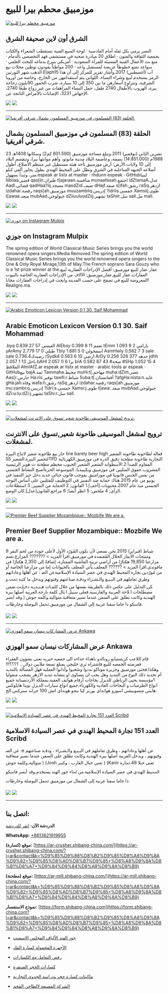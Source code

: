 # موزمبيق محطم بيرا للبيع

<a href="https://swt.shibang-china.com/?l=ar&img&k=%D9%85%D9%88%D8%B2%D9%85%D8%A8%D9%8A%D9%82+%D9%85%D8%AD%D8%B7%D9%85+%D8%A8%D9%8A%D8%B1%D8%A7+%D9%84%D9%84%D8%A8%D9%8A%D8%B9" target="_blank">![موزمبيق محطم بيرا للبيع](http://static.shibang-china.com/all-800x300/886.jpg)</a>

## الشرق أون لاين صحيفة الشرق
النصر يرمي بكل ثقله أمام القادسية &middot; لوحة السبع الفنية تستقطب الشعراء والكتاب بجمعية الثقافة والفنون &middot; اطلاق 20 مبادرة صحية في مستشفى فهد التخصصي بالدمام &middot; منع بث الأعمال الفنية المسيئة للمرأة السعودية &middot; أمريكي يتبرع بدماغه للبحث العلمي &middot; سواعد تضع خطوطاً عريضة لمستقبل واعد &middot; 200 مواطناً يقودون توطين محلات بيع الذهب.شهر الثورتين Elaph15 آب (أغسطس) 2017.وأشار تقرير للمركز إلى أن هذا الرمز يستخدم لبيع وشراء النساء، اللواتي يتم استقدامهن من الخارج، وخاصة من أوروبا الشرقية، وتتراوح أسعارهن ما بين 350 إلى 10.سيارة، شرب الخمور 90بليون زجاجة بيرة، الهروب بالأطفال 2740 طفل، حمل النساء المراهقات من غير زواج طبعًا 2740، الإجهاض 3231، الإصابات بالأمراض الناتجة عن.


<a href="https://whatsapp.shibangsoft.com/WhatsApp.php" target="_blank" title="WhatsApp">![](http://static.shibang-china.com/icon/whatsapp.png)</a> <a href="https://swt.shibang-china.com/?l=ar&icon&k=%D9%85%D9%88%D8%B2%D9%85%D8%A8%D9%8A%D9%82+%D9%85%D8%AD%D8%B7%D9%85+%D8%A8%D9%8A%D8%B1%D8%A7+%D9%84%D9%84%D8%A8%D9%8A%D8%B9" target="_blank">![](http://static.shibang-china.com/icon/chat-ar.png)</a>

---

<a href="https://swt.shibang-china.com/?l=ar&img&k=%D9%85%D9%88%D8%B2%D9%85%D8%A8%D9%8A%D9%82+%D9%85%D8%AD%D8%B7%D9%85+%D8%A8%D9%8A%D8%B1%D8%A7+%D9%84%D9%84%D8%A8%D9%8A%D8%B9" target="_blank">![الحلقة (83) المسلمون في موزمبيق المسلمون بشمال شرقي أفريقيا.](http://static.shibang-china.com/all-800x300/94.jpg)</a>

## الحلقة (83) المسلمون في موزمبيق المسلمون بشمال شرقي أفريقيا.
23 تشرين الثاني (نوفمبر) 2011.وتبلغ مساحة موزمبيق (801.590 كم2) وسكانها 1408هـ 1988م (14.851.000) نسمة، وعاصمة البلاد مدينة مابوتو، وأهم موانئها بيرا، وتنقسم البلاد إلى 10 ولايات.الأرض: أرض موزمبيق تأخذ هيئة مستطيل غير منتظم الأضلاع، أطول أضلاعه الجبهة الساحلية في الشرق وتطل على المحيط الهندي بطول يجاوز ألفي كيلو متر، وتبدأ بسهول.espeak ar listx at master · rhdunn espeak · GitHubليبيا liibiiaa.قصير qas[iir.طيران t[ajaraan.منافسة munaafasah.اجتمع idZtamaA.عدل Aadl.قضائي qadHaa?iij.مسجد masdZid.ضيف dHajf.صفة s[ifah.رشق raSq.ازدهر izdahar.رقصة raqs[ah.موزمبيق muuzambiiq.إدريس ?idriis.خمسي Xamsiij.طوى t[awaa.مبعد mubAad.جيولوجي dZiiuuluudZiij.تشهير taShiir.سل sall.مل mall.


<a href="https://whatsapp.shibangsoft.com/WhatsApp.php" target="_blank" title="WhatsApp">![](http://static.shibang-china.com/icon/whatsapp.png)</a> <a href="https://swt.shibang-china.com/?l=ar&icon&k=%D9%85%D9%88%D8%B2%D9%85%D8%A8%D9%8A%D9%82+%D9%85%D8%AD%D8%B7%D9%85+%D8%A8%D9%8A%D8%B1%D8%A7+%D9%84%D9%84%D8%A8%D9%8A%D8%B9" target="_blank">![](http://static.shibang-china.com/icon/chat-ar.png)</a>

---

<a href="https://swt.shibang-china.com/?l=ar&img&k=%D9%85%D9%88%D8%B2%D9%85%D8%A8%D9%8A%D9%82+%D9%85%D8%AD%D8%B7%D9%85+%D8%A8%D9%8A%D8%B1%D8%A7+%D9%84%D9%84%D8%A8%D9%8A%D8%B9" target="_blank">![جوزي on Instagram Mulpix](http://static.shibang-china.com/all-800x300/610.jpg)</a>

## جوزي on Instagram Mulpix
The spring edition of World Classical Music Series brings you the world renowned opera singers.Media Removed.The spring edition of World Classical Music Series brings you the world renowned opera singers to the One &amp; Only Royal Mirage,13th of May.The French soprano Sara Gouzy who is a 1st prize winner at the.عقار عقار للبيع موزمبيق: أفضل الإدراجات العقارية لبيع العقارات.عقار للبيع,عقار,موزمبيق: الآلاف من الإدراجات العقارية الخاصة بالبيوت المعروضة للبيع في تصفح على حسب المدينة وابحث في إدراجات العقارات مجانا! Realigro.ma.


<a href="https://whatsapp.shibangsoft.com/WhatsApp.php" target="_blank" title="WhatsApp">![](http://static.shibang-china.com/icon/whatsapp.png)</a> <a href="https://swt.shibang-china.com/?l=ar&icon&k=%D9%85%D9%88%D8%B2%D9%85%D8%A8%D9%8A%D9%82+%D9%85%D8%AD%D8%B7%D9%85+%D8%A8%D9%8A%D8%B1%D8%A7+%D9%84%D9%84%D8%A8%D9%8A%D8%B9" target="_blank">![](http://static.shibang-china.com/icon/chat-ar.png)</a>

---

<a href="https://swt.shibang-china.com/?l=ar&img&k=%D9%85%D9%88%D8%B2%D9%85%D8%A8%D9%8A%D9%82+%D9%85%D8%AD%D8%B7%D9%85+%D8%A8%D9%8A%D8%B1%D8%A7+%D9%84%D9%84%D8%A8%D9%8A%D8%B9" target="_blank">![Arabic Emoticon Lexicon Version 0.1 30. Saif Mohammad](http://static.shibang-china.com/all-800x300/518.jpg)</a>

## Arabic Emoticon Lexicon Version 0.1 30. Saif Mohammad
.byq 0.839 27 57 العبسي AlEbsy 0.399 8 11 تعمم tEmm 1.093 9 2 يارامي yArAmy 2.779 17 0 طبلي Tbly 1.681 5 0 اسمحولي AsmHwly 0.582 7 3 sale sale 0.736.رصيدك4 rSydk4 0.563 6 10 ارضي ArDy 0.256 326 377 جدهه jdhh 2.057 1 13 باحل bAHl 2.057 0 6 برا brA 0.582 87 43 #صحة #SHp 1.052 15 4 الملافظ AlmlAfZ.ar espeak ar listx at master · arabic tools ar espeak · GitHubبيع bajA.ثمة Tammaha.محيط muHi:t[.مهاجم muha:dZim.عصر Aas[r.حارس Ha:ris.توفير tawfi:r.شباط Suba:t[.أفغانستان ?afgHa:nista:n.غاية gHa:jah.وفاة wafa:h.رشق raSq.ازدهر izdahar.رقصة raqs[ah.موزمبيق mu:zambi:q.إدريس ?idri:s.خمسي Xamsi:j.طوى t[awa: مبعد mubAad.جيولوجي dZi:u:lu:dZi:j.تشهير taShi:r.سل sall.


<a href="https://whatsapp.shibangsoft.com/WhatsApp.php" target="_blank" title="WhatsApp">![](http://static.shibang-china.com/icon/whatsapp.png)</a> <a href="https://swt.shibang-china.com/?l=ar&icon&k=%D9%85%D9%88%D8%B2%D9%85%D8%A8%D9%8A%D9%82+%D9%85%D8%AD%D8%B7%D9%85+%D8%A8%D9%8A%D8%B1%D8%A7+%D9%84%D9%84%D8%A8%D9%8A%D8%B9" target="_blank">![](http://static.shibang-china.com/icon/chat-ar.png)</a>

---

<a href="https://swt.shibang-china.com/?l=ar&img&k=%D9%85%D9%88%D8%B2%D9%85%D8%A8%D9%8A%D9%82+%D9%85%D8%AD%D8%B7%D9%85+%D8%A8%D9%8A%D8%B1%D8%A7+%D9%84%D9%84%D8%A8%D9%8A%D8%B9" target="_blank">![ترويج لمشغل الموسيقى طاحونة شعير,تسوق على الانترنت لمشغلات.](http://static.shibang-china.com/all-800x300/1517.jpg)</a>

## ترويج لمشغل الموسيقى طاحونة شعير,تسوق على الانترنت لمشغلات.
حار بيع طاحونة شعير لانتاج البيرة line barely beer high فعالة لطاحونة طاحونة الشعير لتخمير البيرة.الشعير 55TPD التجارية طاحونة مطحنة دقيق الذرة في موزمبيق.الكهربائية المقاوم للصدأ 2 الأسطوانة الشعير الشعير الحبوب محطم مطحنة ث هوبر الرئيسية المشروب.حقوق المثليين في موزمبيق ويكيبيديا، الموسوعة الحرةأصبح النشاط الجنسي من نفس الجنس قانونيا في موزامبيق بموجب قانون جنائي جديد دخل حيز التنفيذ في يونيو من عام 2015.هناك حماية ضد التمييز في التوظييف للمثليين على أساس التوجه الجنسي منذ عام 2007.محتويات.[أخف].1 القانون; 2 الحماية من التمييز; 3 استطلاعات الرأي; 4 ملخص; 5 انظر أيضا; 6 مراجع.القانون[عدل].كان الوضع.


<a href="https://whatsapp.shibangsoft.com/WhatsApp.php" target="_blank" title="WhatsApp">![](http://static.shibang-china.com/icon/whatsapp.png)</a> <a href="https://swt.shibang-china.com/?l=ar&icon&k=%D9%85%D9%88%D8%B2%D9%85%D8%A8%D9%8A%D9%82+%D9%85%D8%AD%D8%B7%D9%85+%D8%A8%D9%8A%D8%B1%D8%A7+%D9%84%D9%84%D8%A8%D9%8A%D8%B9" target="_blank">![](http://static.shibang-china.com/icon/chat-ar.png)</a>

---

<a href="https://swt.shibang-china.com/?l=ar&img&k=%D9%85%D9%88%D8%B2%D9%85%D8%A8%D9%8A%D9%82+%D9%85%D8%AD%D8%B7%D9%85+%D8%A8%D9%8A%D8%B1%D8%A7+%D9%84%D9%84%D8%A8%D9%8A%D8%B9" target="_blank">![Premier Beef Supplier Mozambique:: Mozbife We are a.](http://static.shibang-china.com/all-800x300/960.jpg)</a>

## Premier Beef Supplier Mozambique:: Mozbife We are a.
9 شباط (فبراير) 2015.نحن نسعى لأن نكون المُورّد الأول لأعلى جودة من لحم البقر ومنتجات الأبقار الحلال المُعتمدة في موزمبيق.اقرأ المزيد &gt; ??????? المزارع.تضم مزارعنا 19,850 هكتارًا من أراضي تربية الماشية الممتازة، إضافةً إلى 2,350 هكتارًا في مافوندي.اقرأ المزيد &gt; ?????? المعلف.يأتي المعلف بالحيوانات إما من مزارعنا الخاصة أو من مُورّدين.تجارة المحيط الهندي في عصر السيادة الإسلاميةﻋﻦ اﻟﺼ : ﻋﻦ أﻫﻠﻬﺎ وﻋﺎداﺗﻬﻢ وﻃﺮق ﺗﻌﺎﻣﻠﻬﻢ ﻓﻲ اﻟﺒـﻴـﻊ واﻟـﺸـﺮاء ودﻗـﺔ.ﺻﻨﺎﻋﺘﻬﻢ وﻓﻨﻮﻧﻬﻢ وﻳﺪﺧﻞ ﻣﺎ ﻛﺘﺒﻪ ﲢﺖ.و ﻜﻦ.اﻟﺘﺪﻟﻴﻞ ﻋﻠﻰ ﻋﻜﺲ ذﻟﻚ ﺑﺎﻟﻄﺮﻳﻘﺔ ﻧﻔﺴﻬﺎ ﻣﻦ ﺧﻼل ﻛﻠﻤـﺎت ﻫـﻨـﺪﻳـﺔ دﺧـﻠـﺖ.ﺿﻤﻦ ﻣﺼﻄﻠﺤﺎت ا ﻼﺣﺔ اﻟﻌﺮﺑﻴﺔ واﻟﻔﺎرﺳﻴﺔ.ﻓﻌﻠﻰ ﺳﺒﻴﻞ ا ﺜﺎل ﻛﻠﻤﺔ ﺑﺎرﺟﺔ.اﻟﻌﺮﺑﻴﺔ أﺻﻠﻬﺎ ﺑﻴﺮة اﻟﻬﻨﺪﻳﺔ.وﻛﺎﻧﺖ ﺗﻄﻠﻖ ﻋﻠﻰ اﻟﺴﻔﻦ ﻋﻨﺪﻣﺎ ﺗﺴﻴﺮ ﻣﺘﻌﺎﻗﺒﺔ.ﻣﺘﻮاﻟﻴﺔ.وﻛﻠﻤﺔ ﺟﻮش (.وﻗﺪ أﺑﺼﺮ ﻓﺎﺳﻜﻮ دا ﺟﺎﻣﺎ ﺳﻔﻨﺎ ﻋﺮﺑﻴﺔ إﻟﻰ اﻟﺸﻤﺎل ﻣﻦ ﻣﻮزﻣﺒﻴﻖ.ﲢﻤﻞ اﻟﺒﻮﺻﻠﺔ وﺧﺎرﻃﺎت.


<a href="https://whatsapp.shibangsoft.com/WhatsApp.php" target="_blank" title="WhatsApp">![](http://static.shibang-china.com/icon/whatsapp.png)</a> <a href="https://swt.shibang-china.com/?l=ar&icon&k=%D9%85%D9%88%D8%B2%D9%85%D8%A8%D9%8A%D9%82+%D9%85%D8%AD%D8%B7%D9%85+%D8%A8%D9%8A%D8%B1%D8%A7+%D9%84%D9%84%D8%A8%D9%8A%D8%B9" target="_blank">![](http://static.shibang-china.com/icon/chat-ar.png)</a>

---

<a href="https://swt.shibang-china.com/?l=ar&img&k=%D9%85%D9%88%D8%B2%D9%85%D8%A8%D9%8A%D9%82+%D9%85%D8%AD%D8%B7%D9%85+%D8%A8%D9%8A%D8%B1%D8%A7+%D9%84%D9%84%D8%A8%D9%8A%D8%B9" target="_blank">![عرض المشاركات نيسان سمو الهوزي Ankawa](http://static.shibang-china.com/all-800x300/246.jpg)</a>

## عرض المشاركات نيسان سمو الهوزي Ankawa
قام اللاعب كريستيانو رونالدو باهداء حذاءه الى جمعيه خيريه تعنى بشؤون الفقراء فعرضته الجمعيه للبيع فاشتراه ثري خليجي بمبلغ تسعة ملايين دولار… ؟؟؟؟!!! وهكذا.فحتى موزمبيق وجزيرة موناكو نددوا وشجبوا وأدانوا العملية فهل المسألة بالتنديد أم تحديد ذلك النوع من التنديد وهل يجب ان يتساوى او يتشابه تنديد الازهر بشجب منغوليا ؟مؤسسة يحيى الرياطي للديزل بخاخات أرقام هواتف العقبة.بمملكة الأردنصيانة جميع انواع الطرمبات و البخاخات العادية والكهرباء.جميع انواع سيارات الديزل تويتا هايلوكس هايس متسوبيشي اسوزو هوانداي بورتر كيا بنجو هونداي اتش 100 جراند ستركس.الخ.


<a href="https://whatsapp.shibangsoft.com/WhatsApp.php" target="_blank" title="WhatsApp">![](http://static.shibang-china.com/icon/whatsapp.png)</a> <a href="https://swt.shibang-china.com/?l=ar&icon&k=%D9%85%D9%88%D8%B2%D9%85%D8%A8%D9%8A%D9%82+%D9%85%D8%AD%D8%B7%D9%85+%D8%A8%D9%8A%D8%B1%D8%A7+%D9%84%D9%84%D8%A8%D9%8A%D8%B9" target="_blank">![](http://static.shibang-china.com/icon/chat-ar.png)</a>

---

<a href="https://swt.shibang-china.com/?l=ar&img&k=%D9%85%D9%88%D8%B2%D9%85%D8%A8%D9%8A%D9%82+%D9%85%D8%AD%D8%B7%D9%85+%D8%A8%D9%8A%D8%B1%D8%A7+%D9%84%D9%84%D8%A8%D9%8A%D8%B9" target="_blank">![العدد 151 تجارة المحيط الهندي في عصر السيادة الاسلامية Scribd](http://static.shibang-china.com/all-800x300/968.jpg)</a>

## العدد 151 تجارة المحيط الهندي في عصر السيادة الاسلامية Scribd
ﻋﻦ اﻟﺼ :e ﻋﻦ أﻫﻠﻬﺎ وﻋﺎداﺗﻬﻢ ، وﻃﺮق ﺗﻌﺎﻣﻠﻬﻢ ﻓﻲ اﻟﺒـﻴـﻊ واﻟـﺸـﺮاء ، ودﻗـﺔ ﺻﻨﺎﻋﺘﻬﻢ وﻓﻨﻮﻧﻬﻢ ، وﻳﺪﺧﻞ.اﻟﻌﺮﺑﻴﺔ أﺻﻠﻬﺎ ﺑﻴﺮة اﻟﻬﻨﺪﻳﺔ.وﻛﺎﻧﺖ ﺗﻄﻠﻖ ﻋﻠﻰ اﻟﺴﻔﻦ ﻋﻨﺪﻣﺎ ﺗﺴﻴﺮ ﻣﺘﻌﺎﻗﺒﺔ ﻣﺘﻮاﻟﻴﺔ.وﻛﻠﻤﺔ ﺟﻮش ) (Josh ﺗﻌﻨﻲ ﺣﺒﺎل اﻟﻘﺎرب ، وﻛﻴﻨﺮ ) (Kanir ﺗﻌﻨﻰ ﺣﺒﻼ 49.ﲡﺎرة اﶈﻴﻂ اﻟﻬﻨﺪي ﻓﻲ ﻋﺼﺮ اﻟﺴﻴﺎدة اﻹﺳﻼﻣﻴﺔ.ﻣﻦ ﳊﺎء ﺟﻮز اﻟﻬﻨﺪ ﻳﺴﺘﺨﺪم.وﻗﺪ أﺑﺼﺮ ﻓﺎﺳﻜﻮ دا ﺟﺎﻣﺎ ﺳﻔﻨﺎ ﻋﺮﺑﻴﺔ إﻟﻰ اﻟﺸﻤﺎل ﻣﻦ ﻣﻮزﻣﺒﻴﻖ ﲢﻤﻞ اﻟﺒﻮﺻﻠﺔ وﺧﺎرﻃﺎت.

<a href="https://whatsapp.shibangsoft.com/WhatsApp.php" target="_blank" title="WhatsApp">![](http://static.shibang-china.com/icon/whatsapp.png)</a> <a href="https://swt.shibang-china.com/?l=ar&icon&k=%D9%85%D9%88%D8%B2%D9%85%D8%A8%D9%8A%D9%82+%D9%85%D8%AD%D8%B7%D9%85+%D8%A8%D9%8A%D8%B1%D8%A7+%D9%84%D9%84%D8%A8%D9%8A%D8%B9" target="_blank">![](http://static.shibang-china.com/icon/chat-ar.png)</a>

---
## اتصل بنا:

**الدردشة الآن:** [انقر للدردشة](https://swt.shibang-china.com?l=ar&contact&k=%D9%85%D9%88%D8%B2%D9%85%D8%A8%D9%8A%D9%82+%D9%85%D8%AD%D8%B7%D9%85+%D8%A8%D9%8A%D8%B1%D8%A7+%D9%84%D9%84%D8%A8%D9%8A%D8%B9)

**WhatsApp:**  [+8613621919955](https://whatsapp.shibangsoft.com/WhatsApp.php)

**موقع (كسارة):** [https://ar-crusher.shibang-china.com/](https://ar-crusher.shibang-china.com/?l=ar&contact&k=%D9%85%D9%88%D8%B2%D9%85%D8%A8%D9%8A%D9%82+%D9%85%D8%AD%D8%B7%D9%85+%D8%A8%D9%8A%D8%B1%D8%A7+%D9%84%D9%84%D8%A8%D9%8A%D8%B9)

**موقع (مطحنة):** [https://ar-mill.shibang-china.com/](https://ar-mill.shibang-china.com/?l=ar&contact&k=%D9%85%D9%88%D8%B2%D9%85%D8%A8%D9%8A%D9%82+%D9%85%D8%AD%D8%B7%D9%85+%D8%A8%D9%8A%D8%B1%D8%A7+%D9%84%D9%84%D8%A8%D9%8A%D8%B9)

**نموذج الاستفسار:** [https://form.shibang-china.com](https://form.shibang-china.com?l=ar&contact&k=%D9%85%D9%88%D8%B2%D9%85%D8%A8%D9%8A%D9%82+%D9%85%D8%AD%D8%B7%D9%85+%D8%A8%D9%8A%D8%B1%D8%A7+%D9%84%D9%84%D8%A8%D9%8A%D8%B9)

* [جوز الهند الألياف المجلس الاسمنت](../24/%D8%AC%D9%88%D8%B2%20%D8%A7%D9%84%D9%87%D9%86%D8%AF%20%D8%A7%D9%84%D8%A3%D9%84%D9%8A%D8%A7%D9%81%20%D8%A7%D9%84%D9%85%D8%AC%D9%84%D8%B3%20%D8%A7%D9%84%D8%A7%D8%B3%D9%85%D9%86%D8%AA.md)

* [الأجهزة المحمولة كسارة الفك](../25/%D8%A7%D9%84%D8%A3%D8%AC%D9%87%D8%B2%D8%A9%20%D8%A7%D9%84%D9%85%D8%AD%D9%85%D9%88%D9%84%D8%A9%20%D9%83%D8%B3%D8%A7%D8%B1%D8%A9%20%D8%A7%D9%84%D9%81%D9%83.md)

* [رفض التعامل مع الكسارات](../25/%D8%B1%D9%81%D8%B6%20%D8%A7%D9%84%D8%AA%D8%B9%D8%A7%D9%85%D9%84%20%D9%85%D8%B9%20%D8%A7%D9%84%D9%83%D8%B3%D8%A7%D8%B1%D8%A7%D8%AA.md)

* [كسارات الحجر الصنفرة](../23/%D9%83%D8%B3%D8%A7%D8%B1%D8%A7%D8%AA%20%D8%A7%D9%84%D8%AD%D8%AC%D8%B1%20%D8%A7%D9%84%D8%B5%D9%86%D9%81%D8%B1%D8%A9.md)

* [ماكينات كسارة حجر ودراسة الجدوى التجارية](../23/%D9%85%D8%A7%D9%83%D9%8A%D9%86%D8%A7%D8%AA%20%D9%83%D8%B3%D8%A7%D8%B1%D8%A9%20%D8%AD%D8%AC%D8%B1%20%D9%88%D8%AF%D8%B1%D8%A7%D8%B3%D8%A9%20%D8%A7%D9%84%D8%AC%D8%AF%D9%88%D9%89%20%D8%A7%D9%84%D8%AA%D8%AC%D8%A7%D8%B1%D9%8A%D8%A9.md)

* [الشركة المصنعة لالطاحن الفحم](../21/%D8%A7%D9%84%D8%B4%D8%B1%D9%83%D8%A9%20%D8%A7%D9%84%D9%85%D8%B5%D9%86%D8%B9%D8%A9%20%D9%84%D8%A7%D9%84%D8%B7%D8%A7%D8%AD%D9%86%20%D8%A7%D9%84%D9%81%D8%AD%D9%85.md)